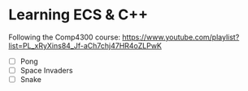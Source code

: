 # Learning ECS & C++

Following the Comp4300 course: https://www.youtube.com/playlist?list=PL_xRyXins84_Jf-aCh7chj47HR4oZLPwK

- [ ] Pong
- [ ] Space Invaders
- [ ] Snake
